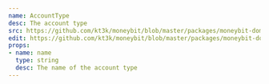 ```yaml
---
name: AccountType
desc: The account type
src: https://github.com/kt3k/moneybit/blob/master/packages/moneybit-domain/account-type.js
edit: https://github.com/kt3k/moneybit/blob/master/packages/moneybit-domain/account-type.md
props:
- name: name
  type: string
  desc: The name of the account type
---
```

